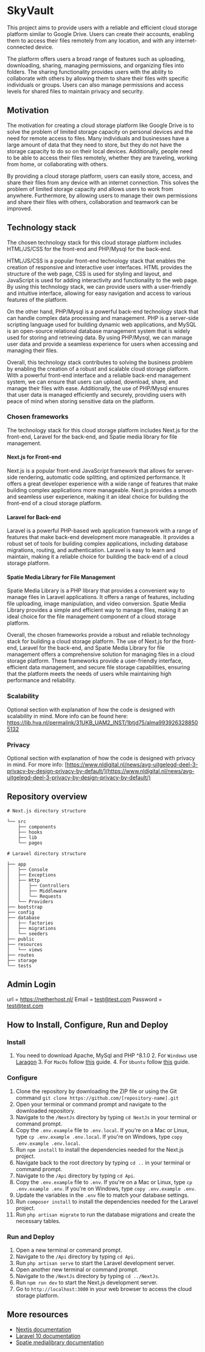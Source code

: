 # SkyVault

This project aims to provide users with a reliable and efficient cloud storage platform similar to Google Drive. Users can create their accounts, enabling them to access their files remotely from any location, and with any internet-connected device.

The platform offers users a broad range of features such as uploading, downloading, sharing, managing permissions, and organizing files into folders. The sharing functionality provides users with the ability to collaborate with others by allowing them to share their files with specific individuals or groups. Users can also manage permissions and access levels for shared files to maintain privacy and security.

## Motivation

The motivation for creating a cloud storage platform like Google Drive is to solve the problem of limited storage capacity on personal devices and the need for remote access to files. 
Many individuals and businesses have a large amount of data that they need to store, but they do not have the storage capacity to do so on their local devices. 
Additionally, people need to be able to access their files remotely, whether they are traveling, working from home, or collaborating with others.

By providing a cloud storage platform, users can easily store, access, and share their files from any device with an internet connection. 
This solves the problem of limited storage capacity and allows users to work from anywhere. 
Furthermore, by allowing users to manage their own permissions and share their files with others, collaboration and teamwork can be improved. 

## Technology stack

The chosen technology stack for this cloud storage platform includes HTML/JS/CSS for the front-end and PHP/Mysql for the back-end.

HTML/JS/CSS is a popular front-end technology stack that enables the creation of responsive and interactive user interfaces. HTML provides the structure of the web page, CSS is used for styling and layout, and JavaScript is used for adding interactivity and functionality to the web page. By using this technology stack, we can provide users with a user-friendly and intuitive interface, allowing for easy navigation and access to various features of the platform.

On the other hand, PHP/Mysql is a powerful back-end technology stack that can handle complex data processing and management. PHP is a server-side scripting language used for building dynamic web applications, and MySQL is an open-source relational database management system that is widely used for storing and retrieving data. By using PHP/Mysql, we can manage user data and provide a seamless experience for users when accessing and managing their files.

Overall, this technology stack contributes to solving the business problem by enabling the creation of a robust and scalable cloud storage platform. With a powerful front-end interface and a reliable back-end management system, we can ensure that users can upload, download, share, and manage their files with ease. Additionally, the use of PHP/Mysql ensures that user data is managed efficiently and securely, providing users with peace of mind when storing sensitive data on the platform. 

###  Chosen frameworks
The technology stack for this cloud storage platform includes Next.js for the front-end, Laravel for the back-end, and Spatie media library for file management.

#### Next.js for Front-end
Next.js is a popular front-end JavaScript framework that allows for server-side rendering, automatic code splitting, and optimized performance. It offers a great developer experience with a wide range of features that make building complex applications more manageable. Next.js provides a smooth and seamless user experience, making it an ideal choice for building the front-end of a cloud storage platform.

#### Laravel for Back-end
Laravel is a powerful PHP-based web application framework with a range of features that make back-end development more manageable. It provides a robust set of tools for building complex applications, including database migrations, routing, and authentication. Laravel is easy to learn and maintain, making it a reliable choice for building the back-end of a cloud storage platform.

#### Spatie Media Library for File Management
Spatie Media Library is a PHP library that provides a convenient way to manage files in Laravel applications. It offers a range of features, including file uploading, image manipulation, and video conversion. Spatie Media Library provides a simple and efficient way to manage files, making it an ideal choice for the file management component of a cloud storage platform.

Overall, the chosen frameworks provide a robust and reliable technology stack for building a cloud storage platform. The use of Next.js for the front-end, Laravel for the back-end, and Spatie Media Library for file management offers a comprehensive solution for managing files in a cloud storage platform. These frameworks provide a user-friendly interface, efficient data management, and secure file storage capabilities, ensuring that the platform meets the needs of users while maintaining high performance and reliability.

### Scalability 
Optional section with explanation of how the code is designed with scalability in mind.
More info can be found here:
[https://lib.hva.nl/permalink/31UKB_UAM2_INST/1btjd75/alma9939263288505132
](https://lib.hva.nl/permalink/31UKB_UAM2_INST/1btjd75/alma9939263288505132)

### Privacy
Optional section with explanation of how the code is designed with privacy in mind.
For more info: [https://www.nldigital.nl/news/avg-uitgelegd-deel-3-privacy-by-design-privacy-by-default/](https://www.nldigital.nl/news/avg-uitgelegd-deel-3-privacy-by-design-privacy-by-default/)


## Repository overview
```
# Next.js directory structure

└── src
    ├── components
    ├── hooks
    ├── lib
    └── pages

# Laravel directory structure

├── app
│   ├── Console
│   ├── Exceptions
│   ├── Http
│   │   ├── Controllers
│   │   ├── Middleware
│   │   └── Requests
│   └── Providers
├── bootstrap
├── config
├── database
│   ├── factories
│   ├── migrations
│   └── seeders
├── public
├── resources
│   └── views
├── routes
├── storage
└── tests
```

## Admin Login
url = https://netherhost.nl/
Email = test@test.com 
Password = test@test.com 

## How to Install, Configure, Run and Deploy

### Install
1. You need to download Apache, MySql and PHP ^8.1.0
   2. For `Windows` use [Laragon](https://laragon.org/download/index.html)
   3. For `MacOs` follow [this](https://jasonmccreary.me/articles/install-apache-php-mysql-mac-os-x-catalina/) guide.
   4. For `Ubuntu` follow [this](https://phoenixnap.com/kb/how-to-install-lamp-in-ubuntu) guide.

### Configure
1. Clone the repository by downloading the ZIP file or using the Git command `git clone https://github.com/[repository-name].git`
2. Open your terminal or command prompt and navigate to the downloaded repository.
3. Navigate to the `/NextJs` directory by typing `cd NextJs` in your terminal or command prompt.
4. Copy the `.env.example` file to `.env.local`. If you're on a Mac or Linux, type `cp .env.example .env.local`. If you're on Windows, type `copy .env.example .env.local`.
5. Run `npm install` to install the dependencies needed for the Next.js project.
6. Navigate back to the root directory by typing `cd ..` in your terminal or command prompt.
7. Navigate to the `/Api` directory by typing `cd Api`.
8. Copy the `.env.example` file to `.env`. If you're on a Mac or Linux, type `cp .env.example .env`. If you're on Windows, type `copy .env.example .env`.
9. Update the variables in the `.env` file to match your database settings.
10. Run `composer install` to install the dependencies needed for the Laravel project.
11. Run `php artisan migrate` to run the database migrations and create the necessary tables.

### Run and Deploy
1. Open a new terminal or command prompt.
2. Navigate to the `/Api` directory by typing `cd Api`.
3. Run `php artisan serve` to start the Laravel development server.
4. Open another new terminal or command prompt.
5. Navigate to the `/NextJs` directory by typing `cd ../NextJs`.
6. Run `npm run dev` to start the Next.js development server.
7. Go to `http://localhost:3000` in your web browser to access the cloud storage platform.

## More resources

- [Nextjs documentation](https://nextjs.org/docs/getting-started)
- [Laravel 10 documentation](https://laravel.com/docs/10.x)
- [Spatie medialibrary documentation](https://spatie.be/docs/laravel-medialibrary/v10/introduction)